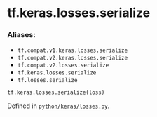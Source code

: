 <div itemscope itemtype="http://developers.google.com/ReferenceObject">
<meta itemprop="name" content="tf.keras.losses.serialize" />
<meta itemprop="path" content="Stable" />
</div>

# tf.keras.losses.serialize



### Aliases:

* `tf.compat.v1.keras.losses.serialize`
* `tf.compat.v2.keras.losses.serialize`
* `tf.compat.v2.losses.serialize`
* `tf.keras.losses.serialize`
* `tf.losses.serialize`

``` python
tf.keras.losses.serialize(loss)
```



Defined in [`python/keras/losses.py`](/code/stable/tensorflow/python/keras/losses.py).

<!-- Placeholder for "Used in" -->
